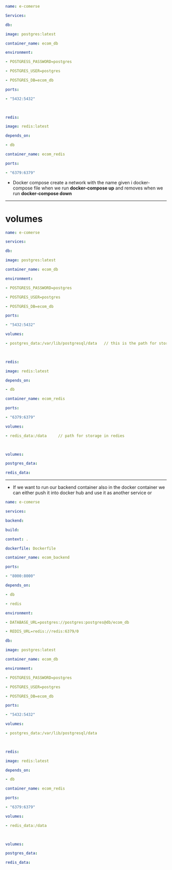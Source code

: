 

```yml
name: e-comerse

Services:

db:

image: postgres:latest

container_name: ecom_db

environment:

- POSTGRESS_PASSWORD=postgres

- POSTGRES_USER=postgres

- POSTGRES_DB=ecom_db

ports:

- "5432:5432"

  

redis:

image: redis:latest

depends_on:

- db

container_name: ecom_redis

ports:

- "6379:6379"
```

- Docker compose create a network with the name given i docker-compose file when we run **docker-compose up** and removes when we run **docker-compose down**
---
# **volumes**

```yml
name: e-comerse

services:

db:

image: postgres:latest

container_name: ecom_db

environment:

- POSTGRESS_PASSWORD=postgres

- POSTGRES_USER=postgres

- POSTGRES_DB=ecom_db

ports:

- "5432:5432"

volumes:

- postgres_data:/var/lib/postgresql/data   // this is the path for storage in postgres

  

redis:

image: redis:latest

depends_on:

- db

container_name: ecom_redis

ports:

- "6379:6379"

volumes:

- redis_data:/data     // path for storage in redies

  

volumes:

postgres_data:

redis_data:
```

---

- If we want to run our backend container also in the docker container we can either push it into docker hub and use it as another service or 
```yml
name: e-comerse

services:

backend:

build:

context: .

dockerfile: Dockerfile

container_name: ecom_backend

ports:

- "8000:8000"

depends_on:

- db

- redis

environment:

- DATABASE_URL=postgres://postgres:postgres@db/ecom_db

- REDIS_URL=redis://redis:6379/0

db:

image: postgres:latest

container_name: ecom_db

environment:

- POSTGRESS_PASSWORD=postgres

- POSTGRES_USER=postgres

- POSTGRES_DB=ecom_db

ports:

- "5432:5432"

volumes:

- postgres_data:/var/lib/postgresql/data

  

redis:

image: redis:latest

depends_on:

- db

container_name: ecom_redis

ports:

- "6379:6379"

volumes:

- redis_data:/data

  

volumes:

postgres_data:

redis_data:
```